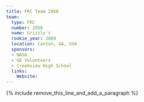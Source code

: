 ```yaml
---
title: FRC Team 2958
team:
  type: FRC
  number: 2958
  name: Grizzly's
  rookie_year: 2009
  location: Canton, GA, USA
  sponsors:
  - NASA
  - GE Volunteers
  - Creekview High School
  links:
    Website:
---
```


{% include remove_this_line_and_add_a_paragraph %}